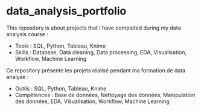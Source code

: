# data_analysis_portfolio

This repository is about projects that I have completed during my data analysis course :
- Tools : SQL, Python, Tableau, Knime
- Skills : Database, Data cleaning, Data processing, EDA, Visualisation, Workflow, Machine Learning



Ce repository présente les projets réalisé pendant ma formation de data analyse :
- Outils : SQL, Python, Tableau, Knime
- Compétences : Base de données, Nettoyage des données, Manipulation des données, EDA, Visualisation, Workflow, Machine Learning
